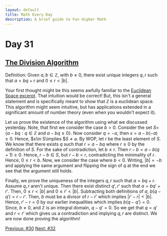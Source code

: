 ```yaml
---
layout: default
title: Math Every Day
description: A brief guide to Fun Higher Math
---
```

# Day 31

## [The Division Algorithm](https://en.wikipedia.org/wiki/Euclidean_division)

Definition: Given $a,b\in \mathbb{Z}$, with $b\neq 0$, there exist unique integers $q,r$ such that $a=bq+r$ and $0\leq r< \lvert b\rvert$.

Your first thought might be this seems awfully familiar to the [Euclidean Space excerpt](./day27.html). That intuition would be correct! But, this isn't a general statement and is specifically meant to show that $\mathbb{Z}$ is a euclidean space. This algorithm might seem intuitive, but has applications extended in a significant amount of number theory (even when you wouldn't expect it).

Let us prove the existence of the algorithm using what we discussed yesterday. Note, that first we consider the case $b>0$. Consider the set $S=${$a-bq: q\in \mathbb{Z} \text{ and } a-bq\geq 0$}. Now consider $q=-a$, then $x=a-b(-a)\geq 0$. Hence, $x\in S\implies $$S \neq \varnothing$. By WOP, let $r$ be the least element of $S$. We know that there exists $q$ such that $r=a-bq$ where $r\geq 0$ by the definition of $S$. For the sake of contradiction, let $b \leq r$. Then $r-b=a-b(q+1)\geq 0$. Hence, $r-b\in S$, but $r-b<r$, contradicting the minimality of $r$. Hence, $0\leq r<b$. Now, we consider the case where $b<0$. Writing, $\lvert b\rvert=-b$ and applying the same argument and flipping the sign of $q$ at the end we see that the argument still holds.

Finally, we prove the uniqueness of the integers $q,r$ such that $a=bq+r$. Assume $q,r$ aren't unique. Then there exist distinct $q',r'$ such that $a=bq'+r'$. Then, $0\leq r< \lvert b\rvert$ and $0\leq r'< \lvert b\rvert$. Subtracting both definitions of $a$, $b(q-q')=r-r'$. Then, $b$ must be a divisor of $r-r'$ which implies $\lvert r'-r\rvert<\lvert b\rvert$. Hence, $r'-r=0$ by our earlier inequalities which implies $b(q-q')=0$. Since, $b\neq 0$, and $\mathbb{Z}$ is an integral domain, $q-q'=0$. So we get that $q=q'$ and $r=r'$ which gives us a contradiction and implying $q,r$ are distinct. We are now done proving the algorithm!





<div class="day-nav-wrapper">
  <a href="./day30.html" class="day-nav__link">Previous: #30</a>
  <a href="./day32.html" class="day-nav__link">Next: #32</a>
</div>